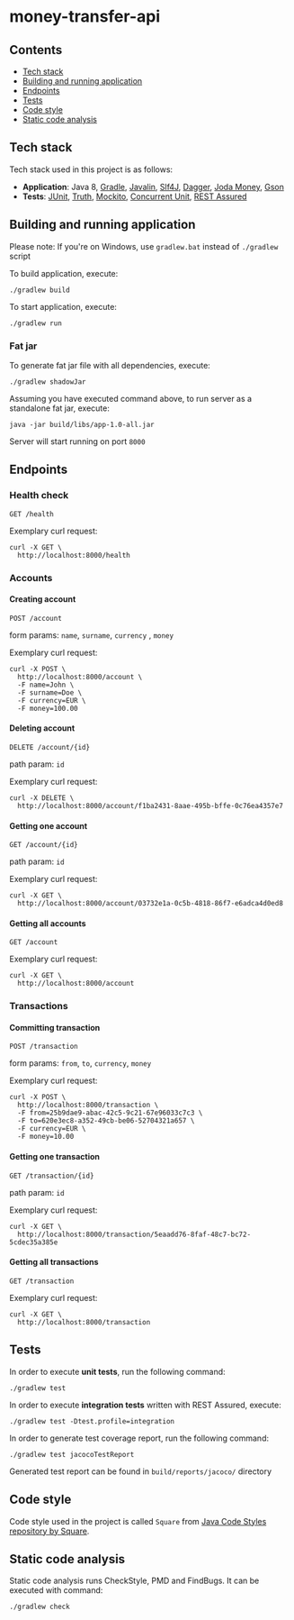 # money-transfer-api


Contents
--------
- [Tech stack](#tech-stack)
- [Building and running application](#building-and-running-application)
- [Endpoints](#endpoints)
- [Tests](#tests)
- [Code style](#code-style)
- [Static code analysis](#static-code-analysis)

Tech stack
----------

Tech stack used in this project is as follows:

- **Application**: Java 8, [Gradle](https://gradle.org/), [Javalin](https://javalin.io), [Slf4J](https://www.slf4j.org/), [Dagger](https://github.com/google/dagger), [Joda Money](http://www.joda.org/joda-money/), [Gson](https://github.com/google/gson)
- **Tests**: [JUnit](https://junit.org/), [Truth](https://github.com/google/truth), [Mockito](https://github.com/mockito/mockito), [Concurrent Unit](https://github.com/jhalterman/concurrentunit), [REST Assured](https://github.com/rest-assured/rest-assured)

Building and running application
--------------------------------

Please note: If you're on Windows, use `gradlew.bat` instead of `./gradlew` script

To build application, execute:

```
./gradlew build
```

To start application, execute:

```
./gradlew run
```

### Fat jar

To generate fat jar file with all dependencies, execute:

```
./gradlew shadowJar
```

Assuming you have executed command above, to run server as a standalone fat jar, execute:

```
java -jar build/libs/app-1.0-all.jar
```

Server will start running on port `8000`

Endpoints
---------

### Health check

```
GET /health
```

Exemplary curl request:

```
curl -X GET \
  http://localhost:8000/health
```

### Accounts

#### Creating account

```
POST /account
```

form params: `name`, `surname`, `currency` , `money`

Exemplary curl request:

```
curl -X POST \
  http://localhost:8000/account \
  -F name=John \
  -F surname=Doe \
  -F currency=EUR \
  -F money=100.00
```

#### Deleting account

```
DELETE /account/{id}
```

path param: `id`

Exemplary curl request:

```
curl -X DELETE \
  http://localhost:8000/account/f1ba2431-8aae-495b-bffe-0c76ea4357e7
```

#### Getting one account

```
GET /account/{id}
```

path param: `id`

Exemplary curl request:

```
curl -X GET \
  http://localhost:8000/account/03732e1a-0c5b-4818-86f7-e6adca4d0ed8
```

#### Getting all accounts

```
GET /account
```

Exemplary curl request:

```
curl -X GET \
  http://localhost:8000/account
```

### Transactions

#### Committing transaction

```
POST /transaction
```

form params: `from`, `to`, `currency`, `money`

Exemplary curl request:

```
curl -X POST \
  http://localhost:8000/transaction \
  -F from=25b9dae9-abac-42c5-9c21-67e96033c7c3 \
  -F to=620e3ec8-a352-49cb-be06-52704321a657 \
  -F currency=EUR \
  -F money=10.00
```

#### Getting one transaction

```
GET /transaction/{id}
```

path param: `id`

Exemplary curl request:

```
curl -X GET \
  http://localhost:8000/transaction/5eaadd76-8faf-48c7-bc72-5cdec35a385e
```

#### Getting all transactions

```
GET /transaction
```

Exemplary curl request:

```
curl -X GET \
  http://localhost:8000/transaction
```

Tests
-----

In order to execute **unit tests**, run the following command:

```
./gradlew test
```

In order to execute **integration tests** written with REST Assured, execute:

```
./gradlew test -Dtest.profile=integration
```

In order to generate test coverage report, run the following command:

```
./gradlew test jacocoTestReport
```

Generated test report can be found in `build/reports/jacoco/` directory

Code style
----------

Code style used in the project is called `Square` from [Java Code Styles repository by Square](https://github.com/square/java-code-styles).

Static code analysis
--------------------

Static code analysis runs CheckStyle, PMD and FindBugs. It can be executed with command:

```
./gradlew check
```
